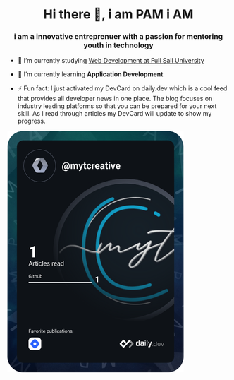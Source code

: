 <h1 align="center">Hi there 👋, i am PAM i AM</h1>
<h3 align="center">i am a innovative entreprenuer with a passion for mentoring youth in technology</h3>

- 🔭 I’m currently studying [Web Development at Full Sail University](https://fullsail.edu)

- 🌱 I’m currently learning **Application Development**

- ⚡ Fun fact: I just activated my DevCard on daily.dev which is a cool feed that provides all developer news in one place. The blog focuses on industry leading platforms so that you can be prepared for your next skill. As I read through articles my DevCard will update to show my progress.

<a href="https://app.daily.dev/mytcreative"><img src="https://github.com/FennellPamela-FS/FennellPamela-FS/blob/main/devcard.svg" width="400" alt="mytcreative's Dev Card"/></a>
<!--
### Hi there 👋, i am PAM i AM
**FennellPamela-FS/FennellPamela-FS** is a ✨ _special_ ✨ repository because its `README.md` (this file) appears on your GitHub profile.

Here are some ideas to get you started:

- 🔭 I’m currently working on ...
- 🌱 I’m currently learning ...
- 👯 I’m looking to collaborate on ...
- 🤔 I’m looking for help with ...
- 💬 Ask me about ...
- 📫 How to reach me: ...
- 😄 Pronouns: ...
- ⚡ Fun fact: ...
-->
